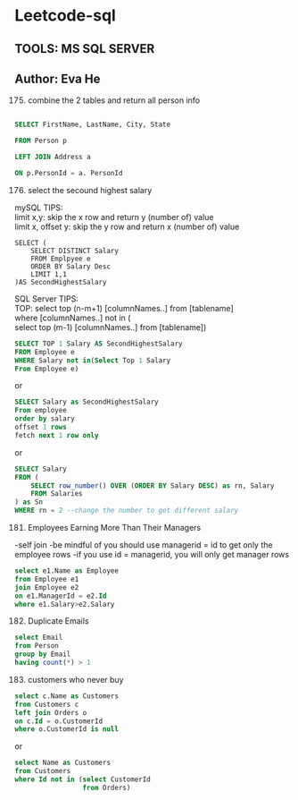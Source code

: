# Leetcode-sql
## TOOLS: MS SQL SERVER
## Author: Eva He

175. combine the 2 tables and return all person info

```SQL Server

SELECT FirstName, LastName, City, State

FROM Person p

LEFT JOIN Address a

ON p.PersonId = a. PersonId
```

176. select the secound highest salary

mySQL TIPS: <br>
      limit x,y: skip the x row and return y (number of) value<br>
      limit x, offset y: skip the y row and return x (number of) value

```MySQL
SELECT (
    SELECT DISTINCT Salary 
    FROM Emplpyee e
    ORDER BY Salary Desc
    LIMIT 1,1
)AS SecondHighestSalary
```
SQL Server TIPS:<br>
TOP: select top (n-m+1) [columnNames..] from [tablename]<br>
where [columnNames..] not in (<br>
    select top (m-1) [columnNames..] from [tablename])<br>
```SQL server
SELECT TOP 1 Salary AS SecondHighestSalary
FROM Employee e
WHERE Salary not in(Select Top 1 Salary 
From Employee e)
```
or

```SQL server
SELECT Salary as SecondHighestSalary
From employee
order by salary
offset 1 rows
fetch next 1 row only
```

or

```SQL server
SELECT Salary
FROM (
    SELECT row_number() OVER (ORDER BY Salary DESC) as rn, Salary
    FROM Salaries
) as Sn
WHERE rn = 2 --change the number to get different salary
```

181. Employees Earning More Than Their Managers

-self join
-be mindful of you should use managerid = id to get only the employee rows
-if you use id = managerid, you will only get manager rows

```SQL server
select e1.Name as Employee
from Employee e1
join Employee e2
on e1.ManagerId = e2.Id
where e1.Salary>e2.Salary
```

182. Duplicate Emails

```SQL server
select Email
from Person
group by Email
having count(*) > 1
```
183. customers who never buy

```SQL server
select c.Name as Customers
from Customers c
left join Orders o
on c.Id = o.CustomerId
where o.CustomerId is null
```

or

```SQL server
select Name as Customers
from Customers
where Id not in (select CustomerId
                 from Orders)
```
